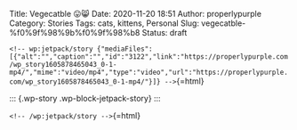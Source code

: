 Title: Vegecatble 😛😸
Date: 2020-11-20 18:51
Author: properlypurple
Category: Stories
Tags: cats, kittens, Personal
Slug: vegecatble-%f0%9f%98%9b%f0%9f%98%b8
Status: draft

`<!-- wp:jetpack/story {"mediaFiles":[{"alt":"","caption":"","id":"3122","link":"https://properlypurple.com/wp_story1605878465043_0-1-mp4/","mime":"video/mp4","type":"video","url":"https://properlypurple.com/wp_story1605878465043_0-1-mp4/"}]} -->`{=html}

::: {.wp-story .wp-block-jetpack-story}
:::

`<!-- /wp:jetpack/story -->`{=html}
